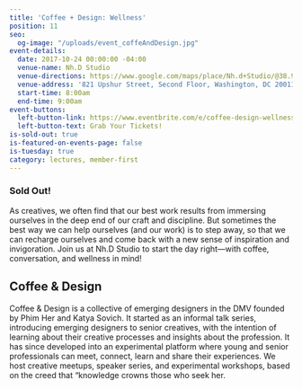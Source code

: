 ```yaml
---
title: 'Coffee + Design: Wellness'
position: 11
seo:
  og-image: "/uploads/event_coffeAndDesign.jpg"
event-details:
  date: 2017-10-24 00:00:00 -04:00
  venue-name: Nh.D Studio
  venue-directions: https://www.google.com/maps/place/Nh.d+Studio/@38.9423793,-77.0264445,17z/data=!3m1!4b1!4m5!3m4!1s0x89b7c8124832e4c5:0x39056f309473b503!8m2!3d38.9423751!4d-77.0242558
  venue-address: '821 Upshur Street, Second Floor, Washington, DC 20011 '
  start-time: 8:00am
  end-time: 9:00am
event-buttons:
  left-button-link: https://www.eventbrite.com/e/coffee-design-wellness-tickets-38469738022
  left-button-text: Grab Your Tickets!
is-sold-out: true
is-featured-on-events-page: false
is-tuesday: true
category: lectures, member-first
---
```


### Sold Out!

As creatives, we often find that our best work results from immersing ourselves in the deep end of our craft and discipline. But sometimes the best way we can help ourselves (and our work) is to step away, so that we can recharge ourselves and come back with a new sense of inspiration and invigoration. Join us at Nh.D Studio to start the day right—with coffee, conversation, and wellness in mind!

## Coffee & Design

Coffee & Design is a collective of emerging designers in the DMV founded by Phim Her and Katya Sovich. It started as an informal talk series, introducing emerging designers to senior creatives, with the intention of learning about their creative processes and insights about the profession. It has since developed into an experimental platform where young and senior professionals can meet, connect, learn and share their experiences. We host creative meetups, speaker series, and experimental workshops, based on the creed that “knowledge crowns those who seek her.